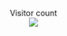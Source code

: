 <div align="center">
<p align="center"> 
  Visitor count<br>
  <img src="https://profile-counter.glitch.me/roxyzc/count.svg" />
</p>
<br/>
<br/>
